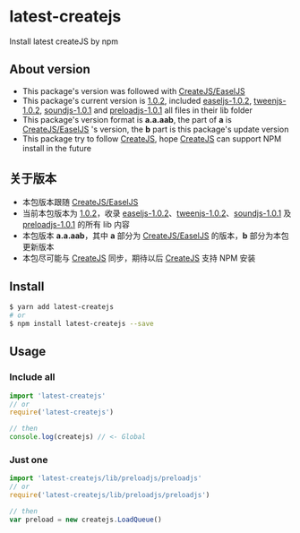 # latest-createjs
Install latest createJS by npm

## About version

*   This package's version was followed with [CreateJS/EaselJS][1]
*   This package's current version is [1.0.2][2], included [easeljs-1.0.2][3], [tweenjs-1.0.2][4], [soundjs-1.0.1][5] and  [preloadjs-1.0.1][6] all files in their lib folder
*   This package's version format is **a.a.aab**, the part of **a** is [CreateJS/EaselJS][1] 's version, the **b** part is this package's update version
*   This package try to follow [CreateJS][7], hope  [CreateJS][7] can support NPM install in the future

## 关于版本

*   本包版本跟随 [CreateJS/EaselJS][1]
*   当前本包版本为 [1.0.2][2]，收录 [easeljs-1.0.2][3]、[tweenjs-1.0.2][4]、[soundjs-1.0.1][5] 及 [preloadjs-1.0.1][6] 的所有 lib 内容
*   本包版本 **a.a.aab**，其中 **a** 部分为 [CreateJS/EaselJS][1] 的版本，**b** 部分为本包更新版本
*   本包尽可能与 [CreateJS][7] 同步，期待以后 [CreateJS][7] 支持 NPM 安装

## Install
```bash
$ yarn add latest-createjs
# or
$ npm install latest-createjs --save
```

## Usage

### Include all
```js
import 'latest-createjs'
// or
require('latest-createjs')

// then
console.log(createjs) // <- Global
```

### Just one
```js
import 'latest-createjs/lib/preloadjs/preloadjs'
// or
require('latest-createjs/lib/preloadjs/preloadjs')

// then
var preload = new createjs.LoadQueue()
```

[1]: https://github.com/CreateJS/EaselJS
[2]: https://github.com/MIKUScallion/latest-createjs/tree/v1.0.2
[3]: https://github.com/CreateJS/EaselJS/tree/v1.0.2
[4]: https://github.com/CreateJS/TweenJS/tree/v1.0.2
[5]: https://github.com/CreateJS/SoundJS/tree/v1.0.1
[6]: https://github.com/CreateJS/PreloadJS/tree/v1.0.1
[7]: https://github.com/CreateJS
